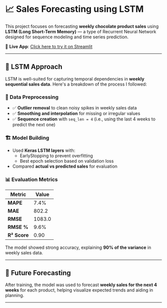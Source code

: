 # 📈 Sales Forecasting using LSTM

This project focuses on forecasting **weekly chocolate product sales** using **LSTM (Long Short-Term Memory)** — a type of Recurrent Neural Network designed for sequence modeling and time series prediction.

🚀 **Live App**: [Click here to try it on Streamlit](https://yashasri-sales-forecast.streamlit.app/)

---

## 🧠 LSTM Approach

LSTM is well-suited for capturing temporal dependencies in **weekly sequential sales data**. Here's a breakdown of the process I followed:

### 🧹 Data Preprocessing

- ✅ **Outlier removal** to clean noisy spikes in weekly sales data  
- ✅ **Smoothing and interpolation** for missing or irregular values  
- ✅ **Sequence creation** with `seq_len = 4` (i.e., using the last 4 weeks to predict the next one)

### 🏗️ Model Building

- Used **Keras LSTM layers** with:
  - EarlyStopping to prevent overfitting
  - Best epoch selection based on validation loss
- Compared **actual vs predicted sales** for evaluation

### 📊 Evaluation Metrics

| Metric      | Value     |
|-------------|-----------|
| **MAPE**     | 7.4%      |
| **MAE**      | 802.2     |
| **RMSE**     | 1083.0    |
| **RMSE %**   | 9.6%      |
| **R² Score** | 0.90      |

The model showed strong accuracy, explaining **90% of the variance** in weekly sales data.

---

## 🔮 Future Forecasting

After training, the model was used to forecast **weekly sales for the next 4 weeks** for each product, helping visualize expected trends and aiding in planning.

---
